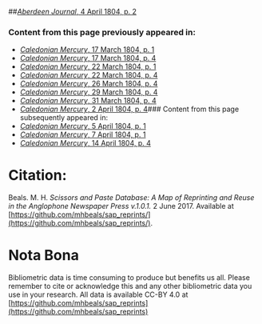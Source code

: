 ##[*Aberdeen Journal*, 4 April 1804, p. 2](https://mhbeals.github.io/sap_html/Aberdeen-Journal/Aberdeen-Journal-4-April-1804-p-2)

### Content from this page previously appeared in:
+ [*Caledonian Mercury*, 17 March 1804, p. 1](https://mhbeals.github.io/sap_html/Caledonian-Mercury/Caledonian-Mercury-17-March-1804-p-1)
+ [*Caledonian Mercury*, 17 March 1804, p. 4](https://mhbeals.github.io/sap_html/Caledonian-Mercury/Caledonian-Mercury-17-March-1804-p-4)
+ [*Caledonian Mercury*, 22 March 1804, p. 1](https://mhbeals.github.io/sap_html/Caledonian-Mercury/Caledonian-Mercury-22-March-1804-p-1)
+ [*Caledonian Mercury*, 22 March 1804, p. 4](https://mhbeals.github.io/sap_html/Caledonian-Mercury/Caledonian-Mercury-22-March-1804-p-4)
+ [*Caledonian Mercury*, 26 March 1804, p. 4](https://mhbeals.github.io/sap_html/Caledonian-Mercury/Caledonian-Mercury-26-March-1804-p-4)
+ [*Caledonian Mercury*, 29 March 1804, p. 4](https://mhbeals.github.io/sap_html/Caledonian-Mercury/Caledonian-Mercury-29-March-1804-p-4)
+ [*Caledonian Mercury*, 31 March 1804, p. 4](https://mhbeals.github.io/sap_html/Caledonian-Mercury/Caledonian-Mercury-31-March-1804-p-4)
+ [*Caledonian Mercury*, 2 April 1804, p. 4](https://mhbeals.github.io/sap_html/Caledonian-Mercury/Caledonian-Mercury-2-April-1804-p-4)### Content from this page subsequently appeared in:
+ [*Caledonian Mercury*, 5 April 1804, p. 1](https://mhbeals.github.io/sap_html/Caledonian-Mercury/Caledonian-Mercury-5-April-1804-p-1)
+ [*Caledonian Mercury*, 7 April 1804, p. 1](https://mhbeals.github.io/sap_html/Caledonian-Mercury/Caledonian-Mercury-7-April-1804-p-1)
+ [*Caledonian Mercury*, 14 April 1804, p. 4](https://mhbeals.github.io/sap_html/Caledonian-Mercury/Caledonian-Mercury-14-April-1804-p-4)
                    
# Citation: 

Beals. M. H. *Scissors and Paste Database: A Map of Reprinting and Reuse in the Anglophone Newspaper Press v.1.0.1.* 2 June 2017. Available at [https://github.com/mhbeals/sap_reprints/](https://github.com/mhbeals/sap_reprints/). 
                    
# Nota Bona

Bibliometric data is time consuming to produce but benefits us all. Please remember to cite or acknowledge this and any other bibliometric data you use in your research. All data is available CC-BY 4.0 at [https://github.com/mhbeals/sap_reprints](https://github.com/mhbeals/sap_reprints)